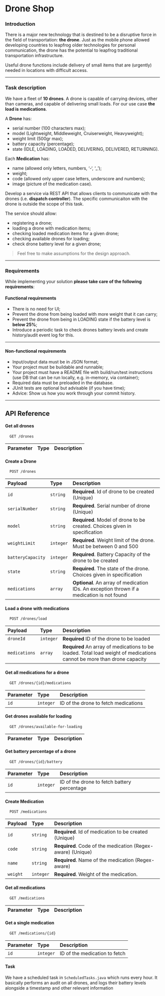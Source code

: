 
# Drone Shop

### Introduction

There is a major new technology that is destined to be a disruptive force in the field of transportation: **the drone**. Just as the mobile phone allowed developing countries to leapfrog older technologies for personal communication, the drone has the potential to leapfrog traditional transportation infrastructure.

Useful drone functions include delivery of small items that are (urgently) needed in locations with difficult access.

---

### Task description

We have a fleet of **10 drones**. A drone is capable of carrying devices, other than cameras, and capable of delivering small loads. For our use case **the load is medications**.

A **Drone** has:
- serial number (100 characters max);
- model (Lightweight, Middleweight, Cruiserweight, Heavyweight);
- weight limit (500gr max);
- battery capacity (percentage);
- state (IDLE, LOADING, LOADED, DELIVERING, DELIVERED, RETURNING).

Each **Medication** has: 
- name (allowed only letters, numbers, ‘-‘, ‘_’);
- weight;
- code (allowed only upper case letters, underscore and numbers);
- image (picture of the medication case).

Develop a service via REST API that allows clients to communicate with the drones (i.e. **dispatch controller**). The specific communicaiton with the drone is outside the scope of this task. 

The service should allow:
- registering a drone;
- loading a drone with medication items;
- checking loaded medication items for a given drone; 
- checking available drones for loading;
- check drone battery level for a given drone;

> Feel free to make assumptions for the design approach. 

---

### Requirements

While implementing your solution **please take care of the following requirements**: 

#### Functional requirements

- There is no need for UI;
- Prevent the drone from being loaded with more weight that it can carry;
- Prevent the drone from being in LOADING state if the battery level is **below 25%**;
- Introduce a periodic task to check drones battery levels and create history/audit event log for this.

---

#### Non-functional requirements

- Input/output data must be in JSON format;
- Your project must be buildable and runnable;
- Your project must have a README file with build/run/test instructions (use DB that can be run locally, e.g. in-memory, via container);
- Required data must be preloaded in the database.
- JUnit tests are optional but advisable (if you have time);
- Advice: Show us how you work through your commit history.

---


## API Reference

#### Get all drones

```
  GET /drones
```

| Parameter | Type     | Description                |
| :-------- | :------- | :------------------------- |

#### Create a Drone

```
  POST /drones
```

| Payload  | Type     | Description                       |
| :-------- | :------- | :-------------------------------- |
| `id`      | `string` | **Required**. Id of drone to be created (Unique)|
| `serialNumber`      | `string` | **Required**. Serial number of drone (Unique) |
| `model`      | `string` | **Required**. Model of drone to be created. Choices given in specification|
| `weightLimit`      | `integer` | **Required**. Weight limit of the drone. Must be between 0 and 500 |
| `batteryCapacity`      | `integer` | **Required**. Battery Capacity of the drone to be created |
| `state`      | `string` | **Required**. The state of the drone. Choices given in specification |
| `medications`      | `array` | **Optional**. An array of medication IDs. An exception thrown if a medication is not found |

#### Load a drone with medications
```
  POST /drones/load
```

| Payload | Type     | Description                |
| :-------- | :------- | :------------------------- |
| `droneId` | `integer`| **Required** ID of the drone to be loaded |
| `medications` | `array` | **Required** An array of medications to be loaded. Total load weight of medications cannot be more than drone capacity |

#### Get all medications for a drone
```
  GET /drones/{id}/medications
```

| Parameter | Type  | Description   |
| :---------| :-----| :--------------|
| `id`      | `integer`| ID of the drone to fetch medications |

#### Get drones available for loading

```
  GET /drones/available-for-loading
```

| Parameter | Type     | Description                |
| :-------- | :------- | :------------------------- |

#### Get battery percentage of a drone

```
  GET /drones/{id}/battery
```

| Parameter | Type     | Description                |
| :-------- | :------- | :------------------------- |
| `id`      | `integer`| ID of the drone to fetch  battery percentage |

#### Create Medication

```
  POST /medications
```

| Payload | Type     | Description                |
| :-------- | :------- | :------------------------- |
| `id`      | `string` | **Required**. Id of medication to be created (Unique)|
| `code`      | `string` | **Required**. Code of the medication (Regex-aware) (Unique) |
| `name`      | `string` | **Required**. Name of the medication (Regex-aware)|
| `weight`      | `integer` | **Required**. Weight of the medication.|

#### Get all medications

```
  GET /medications
```

| Parameter | Type     | Description                |
| :-------- | :------- | :------------------------- |

#### Get a single medication 

```
  GET /medications/{id}
```

| Parameter | Type     | Description                |
| :-------- | :------- | :------------------------- |
| `id`      | `integer`| ID of the medication to fetch |



#### Task

We have a scheduled task in `ScheduledTasks.java` which runs every hour. It basically performs an audit on all drones, and logs their battery levels alongside a timestamp and other relevant information

